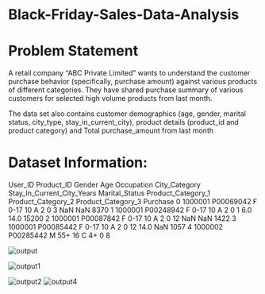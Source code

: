 # Black-Friday-Sales-Data-Analysis
# Problem Statement
A retail company “ABC Private Limited” wants to understand the customer purchase behavior (specifically, purchase amount) against various products of different categories. They have shared purchase summary of various customers for selected high volume products from last month.

The data set also contains customer demographics (age, gender, marital status, city_type, stay_in_current_city), product details (product_id and product category) and Total purchase_amount from last month

# Dataset Information:
User_ID	Product_ID	Gender	Age	Occupation	City_Category	Stay_In_Current_City_Years	Marital_Status	Product_Category_1	Product_Category_2	Product_Category_3	Purchase
0	1000001	P00069042	F	0-17	10	A	2	0	3	NaN	NaN	8370
1	1000001	P00248942	F	0-17	10	A	2	0	1	6.0	14.0	15200
2	1000001	P00087842	F	0-17	10	A	2	0	12	NaN	NaN	1422
3	1000001	P00085442	F	0-17	10	A	2	0	12	14.0	NaN	1057
4	1000002	P00285442	M	55+	16	C	4+	0	8	

![output](https://github.com/rbnadageri33/Black-Friday-Sales-Data-Analysis/assets/98470709/63bbb431-fb6e-47af-bb35-d7cb6ad99123)

![output1](https://github.com/rbnadageri33/Black-Friday-Sales-Data-Analysis/assets/98470709/3ed027ce-c6a0-4832-adaa-830ed2adfe2a)


![output2](https://github.com/rbnadageri33/Black-Friday-Sales-Data-Analysis/assets/98470709/e2dff62b-7d72-4623-b083-09223416f8aa)
![output4](https://github.com/rbnadageri33/Black-Friday-Sales-Data-Analysis/assets/98470709/93b0e724-fc0e-499e-869d-7e0c6e9399e4)
